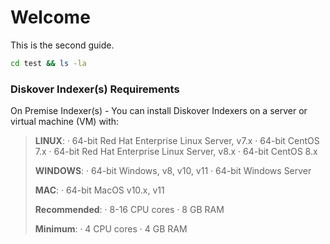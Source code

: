 # Welcome

This is the second guide.

```bash
cd test && ls -la
```
### Diskover Indexer(s) Requirements

On Premise Indexer(s) _-_ You can install Diskover Indexers on a server or virtual machine (VM) with:

>**LINUX**:
· 64-bit Red Hat Enterprise Linux Server, v7.x
· 64-bit CentOS 7.x
· 64-bit Red Hat Enterprise Linux Server, v8.x
· 64-bit CentOS 8.x
>
>**WINDOWS**:
· 64-bit Windows, v8, v10, v11
· 64-bit Windows Server
>
>**MAC**:
· 64-bit MacOS v10.x, v11
>
>**Recommended**:
· 8-16 CPU cores
· 8 GB RAM
>
>**Minimum**:
· 4 CPU cores
· 4 GB RAM

